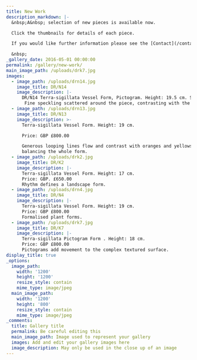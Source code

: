 ```yaml
---
title: New Work
description_markdown: |-
  &nbsp;A&nbsp; selection of new pieces is available now.

  Click the thumbnails for details of each piece.

  If you would like further information please see the [Contact](/contact) page.

  &nbsp;
_gallery_date: 2016-05-01 00:00:00
permalink: /gallery/new-work/
main_image_path: /uploads/drk7.jpg
images:
  - image_path: /uploads/drn14.jpg
    image_title: DR/N14
    image_description: |-
      DR/N14 Terra-sigillata Vessel Form, Pictogram. Height: 19.5 cm. SOLD
       Fine speckling scattered around the piece, contrasting with the orange. Development of the carbon around the lines.
  - image_path: /uploads/drn13.jpg
    image_title: DR/N13
    image_description: >-
      Terra-sigillata Vessel Form. Height: 19 cm. 

      Price: GBP £800.00

      Generous looping lines flow and contrast with oranges and yellows
      balancing the whole form.
  - image_path: /uploads/drk2.jpg
    image_title: DR/K2
    image_description: |-
      Terra-sigillata Vessel Form. Height: 17 cm.
      Price: GBP. £650.00
      Rhythm defines a landscape form.
  - image_path: /uploads/drn4.jpg
    image_title: DR/N4
    image_description: |-
      Terra-sigillata Vessel Form. Height: 19 cm.
      Price: GBP £800.00
      Formalised plant forms.
  - image_path: /uploads/drk7.jpg
    image_title: DR/K7
    image_description: |-
      Terra-sigillata Pictogram Form . Height: 18 cm.  
      Price: GBP £800.00
      Pictograms add movement to the complex textured surface.
display_title: true
_options:
  image_path:
    width: '1200'
    height: '1200'
    resize_style: contain
    mime_type: image/jpeg
  main_image_path:
    width: '1200'
    height: '800'
    resize_style: contain
    mime_type: image/jpeg
_comments:
  title: Gallery title
  permalink: Be careful editing this
  main_image_path: Image used to represent your gallery
  images: Add and edit your gallery images here
  image_description: May only be used in the close up of an image
---
```


